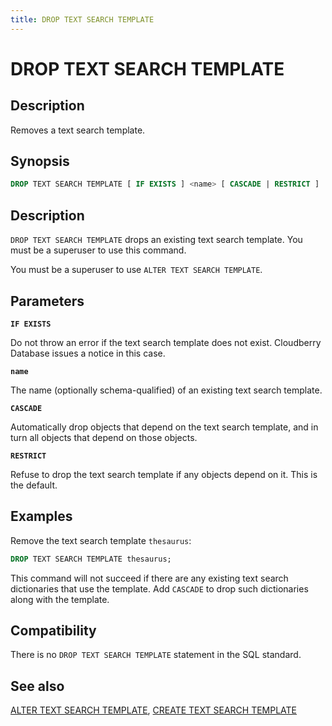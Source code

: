 ```yaml
---
title: DROP TEXT SEARCH TEMPLATE
---
```


# DROP TEXT SEARCH TEMPLATE

## Description

Removes a text search template.

## Synopsis

```sql
DROP TEXT SEARCH TEMPLATE [ IF EXISTS ] <name> [ CASCADE | RESTRICT ]
```

## Description

`DROP TEXT SEARCH TEMPLATE` drops an existing text search template. You must be a superuser to use this command.

You must be a superuser to use `ALTER TEXT SEARCH TEMPLATE`.

## Parameters

**`IF EXISTS`**

Do not throw an error if the text search template does not exist. Cloudberry Database issues a notice in this case.

**`name`**

The name (optionally schema-qualified) of an existing text search template.

**`CASCADE`**

Automatically drop objects that depend on the text search template, and in turn all objects that depend on those objects.

**`RESTRICT`**

Refuse to drop the text search template if any objects depend on it. This is the default.

## Examples

Remove the text search template `thesaurus`:

```sql
DROP TEXT SEARCH TEMPLATE thesaurus;
```

This command will not succeed if there are any existing text search dictionaries that use the template. Add `CASCADE` to drop such dictionaries along with the template. 

## Compatibility

There is no `DROP TEXT SEARCH TEMPLATE` statement in the SQL standard.

## See also

[ALTER TEXT SEARCH TEMPLATE](/docs/sql-stmts/alter-text-search-template.md), [CREATE TEXT SEARCH TEMPLATE](/docs/sql-stmts/create-text-search-template.md)
